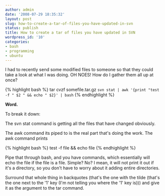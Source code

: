 ```yaml
---
author: admin
date: '2008-07-29 18:35:32'
layout: post
slug: how-to-create-a-tar-of-files-you-have-updated-in-svn
status: publish
title: How to create a tar of files you have updated in SVN
wordpress_id: '10'
categories:
- bash
- programming
- ubuntu
---
```


I had to recently send some modified files to someone so that they
could take a look at what I was doing. OH NOES! How do I gather
them all up at once?

{% highlight bash %}
tar cvzf somefile.tar.gz `svn stat | awk '{print "test -f " $2 " && echo " $2}' | bash`
{% endhighlight %}

**Word.** 

To break it down: 

The svn stat command is getting all the
files that have changed obviously. 

The awk command its piped to is
the real part that's doing the work. The awk command prints

{% highlight bash %}
test -f file && echo file
{% endhighlight %}

Pipe that through bash, and you have commands, which essentially
will echo the file if the file is a file. Simple? No? I mean, it
will not print it out if it's a directory, so you don't have to
worry about it adding entire directories. 

Surround that whole thing
in backquotes (that's the one with the tilde (that's the one next
to the '1' key (I'm not telling you where the '1' key is))) and
give it as the argument to the tar command.


